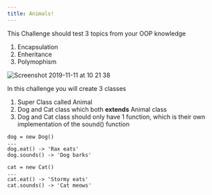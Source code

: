 ```yaml
---
title: Animals!
---
```

This Challenge should test 3 topics from your OOP knowledge 
1. Encapsulation
2. Enheritance
3. Polymophism

![Screenshot 2019-11-11 at 10 21 38](https://user-images.githubusercontent.com/47598382/68578218-40542900-047a-11ea-9da8-02ed02d0c798.png)

In this challenge you will create 3 classes
1. Super Class called Animal
2. Dog and Cat class which both **extends** Animal class
3. Dog and Cat class should only have 1 function, which is their own implementation of the sound() function

```
dog = new Dog()
...
dog.eat() -> 'Rax eats'
dog.sounds() -> 'Dog barks'

cat = new Cat()
...
cat.eat() -> 'Stormy eats'
cat.sounds() -> 'Cat meows'
```
